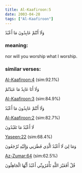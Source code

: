 ```yaml
---
title: Al-Kaafiroon:5
date: 2003-04-28
tags: ["Al-Kaafiroon"]
---
```

وَلَا أَنْتُمْ عَابِدُونَ مَا أَعْبُدُ
### meaning: 
nor will you worship what I worship.
### similar verses: 

[Al-Kaafiroon:4](/109/4) (sim:92.1%)

وَلَا أَنَا عَابِدٌ مَا عَبَدْتُمْ

[Al-Kaafiroon:3](/109/3) (sim:84.9%)

وَلَا أَنْتُمْ عَابِدُونَ مَا أَعْبُدُ

[Al-Kaafiroon:2](/109/2) (sim:82.7%)

لَا أَعْبُدُ مَا تَعْبُدُونَ

[Yaseen:22](/36/22) (sim:68.4%)

وَمَا لِيَ لَا أَعْبُدُ الَّذِي فَطَرَنِي وَإِلَيْهِ تُرْجَعُونَ

[Az-Zumar:64](/39/64) (sim:62.5%)

قُلْ أَفَغَيْرَ اللَّهِ تَأْمُرُونِّي أَعْبُدُ أَيُّهَا الْجَاهِلُونَ
